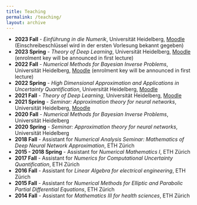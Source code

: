 ```yaml
---
title: Teaching
permalink: /teaching/
layout: archive
---
```


<ul>
<li><b>2023 Fall</b> - <i>Einf&uuml;hrung in die Numerik</i>, Universit&auml;t Heidelberg, <a href="https://moodle.uni-heidelberg.de/course/view.php?id=18837">Moodle</a> (Einschreibeschl&uuml;ssel wird in der ersten Vorlesung bekannt gegeben)</li>
<li><b>2023 Spring</b> - <i>Theory of Deep Learning</i>, Universit&auml;t Heidelberg, <a href="https://moodle.uni-heidelberg.de/course/view.php?id=16976">Moodle</a> (enrolment key will be announced in first lecture)</li>
<li><b>2022 Fall</b> - <i>Numerical Methods for Bayesian Inverse Problems</i>, Universit&auml;t Heidelberg, <a href="https://moodle.uni-heidelberg.de/course/view.php?id=14823">Moodle</a> (enrolment key will be announced in first lecture)</li>
<li><b>2022 Spring</b> - <i>High Dimensional Approximation and Applications in Uncertainty Quantification</i>, Universit&auml;t Heidelberg, <a href="https://moodle.uni-heidelberg.de/course/view.php?id=11450">Moodle</a></li>
<li><b>2021 Fall</b> - <i>Theory of Deep Learning</i>, Universit&auml;t Heidelberg, <a href="https://moodle.uni-heidelberg.de/course/view.php?id=9602">Moodle</a></li>
<li><b>2021 Spring</b> - <i>Seminar: Approximation theory for neural networks</i>, Universit&auml;t Heidelberg, <a href="https://moodle.uni-heidelberg.de/course/view.php?id=7579">Moodle</a></li>
<li><b>2020 Fall</b> - <i>Numerical Methods for Bayesian Inverse Problems</i>, Universit&auml;t Heidelberg</li>
<li><b>2020 Spring</b> - <i>Seminar: Approximation theory for neural networks</i>, Universit&auml;t Heidelberg</li>
<li><b>2018 Fall</b> - Assistant for <i>Numerical Analysis Seminar:
     Mathematics of Deep Neural Network Approximation</i>, ETH Z&uuml;rich</li>
<li><b>2015 - 2018 Spring</b> - Assistant for <i>Numerical Mathematics I</i>, ETH Z&uuml;rich</li>
<li><b>2017 Fall</b> - Assistant for <i>Numerics for Computational
   Uncertainty Quantification</i>, ETH Z&uuml;rich</li>
<li><b>2016 Fall</b> - Assistant for <i>Linear Algebra for electrical
   engineering</i>, ETH Z&uuml;rich</li>
<li><b>2015 Fall</b> - Assistant for <i>Numerical Methods for Elliptic and
   Parabolic Partial Differential Equations</i>, ETH Z&uuml;rich</li>
<li><b>2014 Fall</b> - Assistant for <i>Mathematics III for health
     sciences</i>, ETH Z&uuml;rich</li>
</ul>
